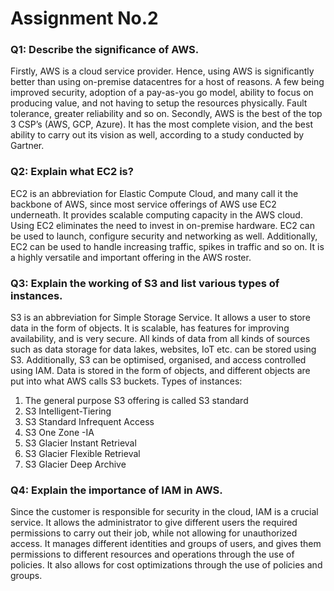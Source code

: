 # Assignment No.2

### Q1: Describe the significance of AWS.
Firstly, AWS is a cloud service provider. Hence, using AWS is significantly better than using on-premise datacentres for a host of reasons. A few being improved security, adoption of a pay-as-you go model, ability to focus on producing value, and not having to setup the resources physically. Fault tolerance, greater reliability and so on. Secondly, AWS is the best of the top 3 CSP’s (AWS, GCP, Azure). It has the most complete vision, and the best ability to carry out its vision as well, according to a study conducted by Gartner.

### Q2: Explain what EC2 is?
EC2 is an abbreviation for Elastic Compute Cloud, and many call it the backbone of AWS, since most service offerings of AWS use EC2 underneath. It provides scalable computing capacity in the AWS cloud. Using EC2 eliminates the need to invest in on-premise hardware. EC2 can be used to launch, configure security and networking as well. Additionally, EC2 can be used to handle increasing traffic, spikes in traffic and so on. It is a highly versatile and important offering in the AWS roster. 

### Q3: Explain the working of S3 and list various types of instances.
S3 is an abbreviation for Simple Storage Service. It allows a user to store data in the form of objects. It is scalable, has features for improving availability, and is very secure. All kinds of data from all kinds of sources such as data storage for data lakes, websites, IoT etc. can be stored using S3. Additionally, S3 can be optimised, organised, and access controlled using IAM. Data is stored in the form of objects, and different objects are put into what AWS calls S3 buckets.
Types of instances: 
1.	The general purpose S3 offering is called S3 standard
2.	S3 Intelligent-Tiering
3.	S3 Standard Infrequent Access
4.	S3 One Zone -IA
5.	S3 Glacier Instant Retrieval
6.	S3 Glacier Flexible Retrieval
7.	S3 Glacier Deep Archive

### Q4: Explain the importance of IAM in AWS.
Since the customer is responsible for security in the cloud, IAM is a crucial service. It allows the administrator to give different users the required permissions to carry out their job, while not allowing for unauthorized access. It manages different identities and groups of users, and gives them permissions to different resources and operations through the use of policies. It also allows for cost optimizations through the use of policies and groups.
